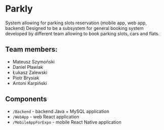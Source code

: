 # Parkly
System allowing for parking slots reservation (mobile app, web app, backend)
Designed to be a subsystem for general booking system developed by different team allowing to book parking slots, cars and flats.

## Team members:
- Mateusz Szymoński
- Daniel Pławiak
- Łukasz Zalewski
- Piotr Brysiak
- Antoni Karpiński

## Components
* `/Backend` - backend Java + MySQL application
* `/WebApp` - web React application
* `/MobileAppForExpo` - mobile React Native application
